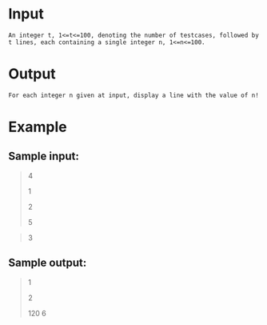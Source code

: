 # Input
```An integer t, 1<=t<=100, denoting the number of testcases, followed by t lines, each containing a single integer n, 1<=n<=100.```

# Output
```For each integer n given at input, display a line with the value of n!```

# Example
## Sample input:
> 4
> 
> 1
>  
> 2
> 
> 5

> 3
## Sample output:

> 1
> 
> 2
> 
> 120
> 6